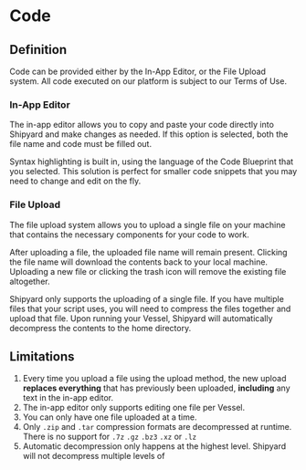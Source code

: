 # Code

## Definition

Code can be provided either by the In-App Editor, or the File Upload system. All code executed on our platform is subject to our Terms of Use.

### In-App Editor <a id="in-app-editor"></a>

The in-app editor allows you to copy and paste your code directly into Shipyard and make changes as needed. If this option is selected, both the file name and code must be filled out.

Syntax highlighting is built in, using the language of the Code Blueprint that you selected. This solution is perfect for smaller code snippets that you may need to change and edit on the fly.

### File Upload <a id="file-upload"></a>

The file upload system allows you to upload a single file on your machine that contains the necessary components for your code to work.

After uploading a file, the uploaded file name will remain present. Clicking the file name will download the contents back to your local machine. Uploading a new file or clicking the trash icon will remove the existing file altogether.

Shipyard only supports the uploading of a single file. If you have multiple files that your script uses, you will need to compress the files together and upload that file. Upon running your Vessel, Shipyard will automatically decompress the contents to the home directory.

## Limitations

1. Every time you upload a file using the upload method, the new upload **replaces everything** that has previously been uploaded, **including** any text in the in-app editor.
2. The in-app editor only supports editing one file per Vessel.
3. You can only have one file uploaded at a time.
4. Only `.zip` and `.tar` compression formats are decompressed at runtime. There is no support for `.7z`  `.gz`  `.bz3`  `.xz` or `.lz` 
5. Automatic decompression only happens at the highest level. Shipyard will not decompress multiple levels of 

